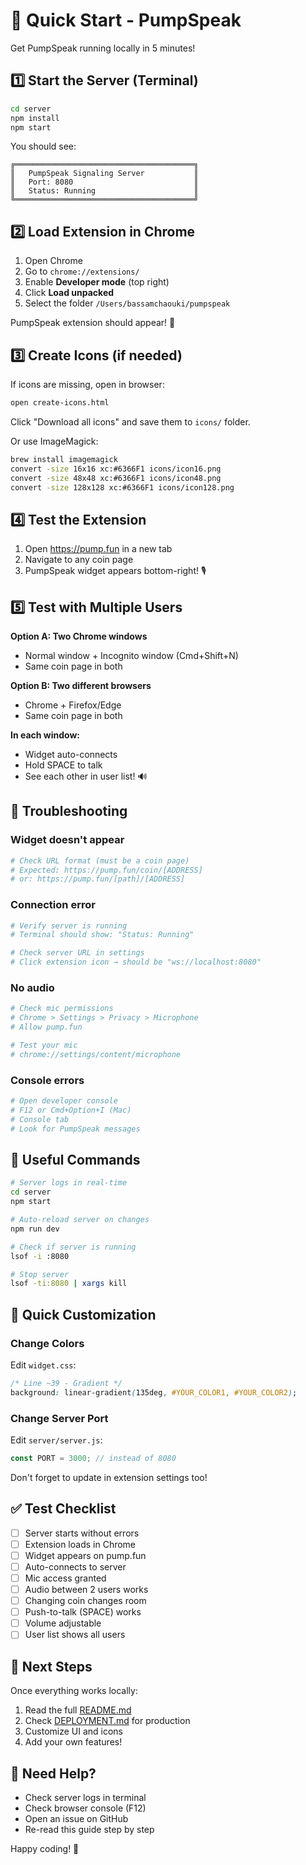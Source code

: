 # 🚀 Quick Start - PumpSpeak

Get PumpSpeak running locally in 5 minutes!

## 1️⃣ Start the Server (Terminal)

```bash
cd server
npm install
npm start
```

You should see:
```
╔════════════════════════════════════════╗
║   PumpSpeak Signaling Server           ║
║   Port: 8080                           ║
║   Status: Running                      ║
╚════════════════════════════════════════╝
```

## 2️⃣ Load Extension in Chrome

1. Open Chrome
2. Go to `chrome://extensions/`
3. Enable **Developer mode** (top right)
4. Click **Load unpacked**
5. Select the folder `/Users/bassamchaouki/pumpspeak`

PumpSpeak extension should appear! 🎉

## 3️⃣ Create Icons (if needed)

If icons are missing, open in browser:
```bash
open create-icons.html
```

Click "Download all icons" and save them to `icons/` folder.

Or use ImageMagick:
```bash
brew install imagemagick
convert -size 16x16 xc:#6366F1 icons/icon16.png
convert -size 48x48 xc:#6366F1 icons/icon48.png
convert -size 128x128 xc:#6366F1 icons/icon128.png
```

## 4️⃣ Test the Extension

1. Open https://pump.fun in a new tab
2. Navigate to any coin page
3. PumpSpeak widget appears bottom-right! 🎙️

## 5️⃣ Test with Multiple Users

**Option A: Two Chrome windows**
- Normal window + Incognito window (Cmd+Shift+N)
- Same coin page in both

**Option B: Two different browsers**
- Chrome + Firefox/Edge
- Same coin page in both

**In each window:**
- Widget auto-connects
- Hold SPACE to talk
- See each other in user list! 🔊

## 🐛 Troubleshooting

### Widget doesn't appear
```bash
# Check URL format (must be a coin page)
# Expected: https://pump.fun/coin/[ADDRESS]
# or: https://pump.fun/[path]/[ADDRESS]
```

### Connection error
```bash
# Verify server is running
# Terminal should show: "Status: Running"

# Check server URL in settings
# Click extension icon → should be "ws://localhost:8080"
```

### No audio
```bash
# Check mic permissions
# Chrome > Settings > Privacy > Microphone
# Allow pump.fun

# Test your mic
# chrome://settings/content/microphone
```

### Console errors
```bash
# Open developer console
# F12 or Cmd+Option+I (Mac)
# Console tab
# Look for PumpSpeak messages
```

## 📝 Useful Commands

```bash
# Server logs in real-time
cd server
npm start

# Auto-reload server on changes
npm run dev

# Check if server is running
lsof -i :8080

# Stop server
lsof -ti:8080 | xargs kill
```

## 🎨 Quick Customization

### Change Colors

Edit `widget.css`:
```css
/* Line ~39 - Gradient */
background: linear-gradient(135deg, #YOUR_COLOR1, #YOUR_COLOR2);
```

### Change Server Port

Edit `server/server.js`:
```javascript
const PORT = 3000; // instead of 8080
```

Don't forget to update in extension settings too!

## ✅ Test Checklist

- [ ] Server starts without errors
- [ ] Extension loads in Chrome
- [ ] Widget appears on pump.fun
- [ ] Auto-connects to server
- [ ] Mic access granted
- [ ] Audio between 2 users works
- [ ] Changing coin changes room
- [ ] Push-to-talk (SPACE) works
- [ ] Volume adjustable
- [ ] User list shows all users

## 🎯 Next Steps

Once everything works locally:

1. Read the full [README.md](README.md)
2. Check [DEPLOYMENT.md](DEPLOYMENT.md) for production
3. Customize UI and icons
4. Add your own features!

## 💬 Need Help?

- Check server logs in terminal
- Check browser console (F12)
- Open an issue on GitHub
- Re-read this guide step by step

Happy coding! 🚀